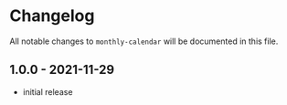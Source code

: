 # Changelog

All notable changes to `monthly-calendar` will be documented in this file.

## 1.0.0 - 2021-11-29

- initial release
